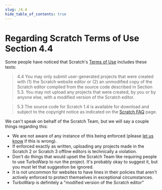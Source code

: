 ```yaml
---
slug: /4.4
hide_table_of_contents: true
---
```


# Regarding Scratch Terms of Use Section 4.4

Some people have noticed that Scratch's [Terms of Use](https://scratch.mit.edu/terms_of_use) includes these texts:

> 4.4 You may only submit user-generated projects that were created with (1) the Scratch website editor or (2) an unmodified copy of the Scratch editor compiled from the source code described in Section 5.3. You may not upload any projects that were created, by you or by anyone else, with a modified version of the Scratch editor.

> 5.3 The source code for Scratch 1.4 is available for download and subject to the copyright notice as indicated on the [Scratch FAQ](https://scratch.mit.edu/faq) page.

We can't speak on behalf of the Scratch Team, but we will say a couple things regarding this:

 - We are not aware of any instance of this being enforced (please [let us know](https://github.com/TurboWarp/docs/issues) if this is wrong).
 - If enforced exactly as written, uploading any projects made in the Scratch 2 or Scratch 3 offline editors is technically a violation.
 - Don't do things that would upset the Scratch Team like requiring people to use TurboWarp to run the project. It's probably okay to suggest it, but you must let that suggestion be ignored.
 - It is not uncommon for websites to have lines in their policies that aren't actively enforced to protect themselves in exceptional circumstances.
 - TurboWarp is definitely a "modified version of the Scratch editor"
